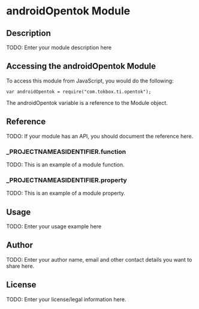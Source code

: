 # androidOpentok Module

## Description

TODO: Enter your module description here

## Accessing the androidOpentok Module

To access this module from JavaScript, you would do the following:

	var androidOpentok = require("com.tokbox.ti.opentok");

The androidOpentok variable is a reference to the Module object.	

## Reference

TODO: If your module has an API, you should document
the reference here.

### ___PROJECTNAMEASIDENTIFIER__.function

TODO: This is an example of a module function.

### ___PROJECTNAMEASIDENTIFIER__.property

TODO: This is an example of a module property.

## Usage

TODO: Enter your usage example here

## Author

TODO: Enter your author name, email and other contact
details you want to share here. 

## License

TODO: Enter your license/legal information here.
